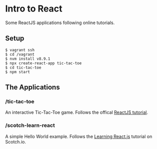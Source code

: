 # Intro to React

Some ReactJS applications following online tutorials.

## Setup

```
$ vagrant ssh
$ cd /vagrant
$ nvm install v8.9.1
$ npx create-react-app tic-tac-toe
$ cd tic-tac-toe
$ npm start
```

## The Applications

### /tic-tac-toe

An interactive Tic-Tac-Toe game. Follows the offical [ReactJS tutorial](https://reactjs.org/tutorial/tutorial.html).

### /scotch-learn-react

A simple Hello World example. Follows the [Learning React.js](https://scotch.io/tutorials/learning-react-getting-started-and-concepts) tutorial on Scotch.io.

